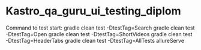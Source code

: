 # Kastro_qa_guru_ui_testing_diplom

Command to test start:
gradle clean test -DtestTag=Search
gradle clean test -DtestTag=Open
gradle clean test -DtestTag=ShortVideos
gradle clean test -DtestTag=HeaderTabs
gradle clean test -DtestTag=AllTests allureServe